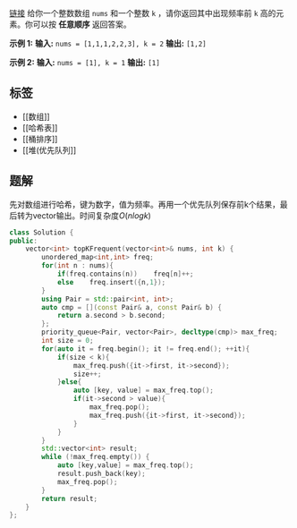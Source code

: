 [链接](https://leetcode.cn/problems/top-k-frequent-elements/description/)
给你一个整数数组 `nums` 和一个整数 `k` ，请你返回其中出现频率前 `k` 高的元素。你可以按 **任意顺序** 返回答案。

**示例 1:**
**输入:** `nums = [1,1,1,2,2,3], k = 2`
**输出:** `[1,2]`

**示例 2:**
**输入:** `nums = [1], k = 1`
**输出:** `[1]`

## 标签
- [[数组]]
- [[哈希表]]
- [[桶排序]]
- [[堆(优先队列]]

## 题解

先对数组进行哈希，键为数字，值为频率。再用一个优先队列保存前k个结果，最后转为vector输出。时间复杂度$O(nlogk)$

```cpp
class Solution {
public:
    vector<int> topKFrequent(vector<int>& nums, int k) {
        unordered_map<int,int> freq;
        for(int n : nums){
            if(freq.contains(n))    freq[n]++;
            else    freq.insert({n,1});
        }
        using Pair = std::pair<int, int>;
        auto cmp = [](const Pair& a, const Pair& b) {
            return a.second > b.second;
        };
        priority_queue<Pair, vector<Pair>, decltype(cmp)> max_freq;
        int size = 0;
        for(auto it = freq.begin(); it != freq.end(); ++it){
            if(size < k){
                max_freq.push({it->first, it->second});
                size++;
            }else{
                auto [key, value] = max_freq.top();
                if(it->second > value){
                    max_freq.pop();
                    max_freq.push({it->first, it->second});
                }
            }
        }
        std::vector<int> result;
        while (!max_freq.empty()) {
            auto [key,value] = max_freq.top();
            result.push_back(key);
            max_freq.pop();
        }
        return result;
    }
};
```